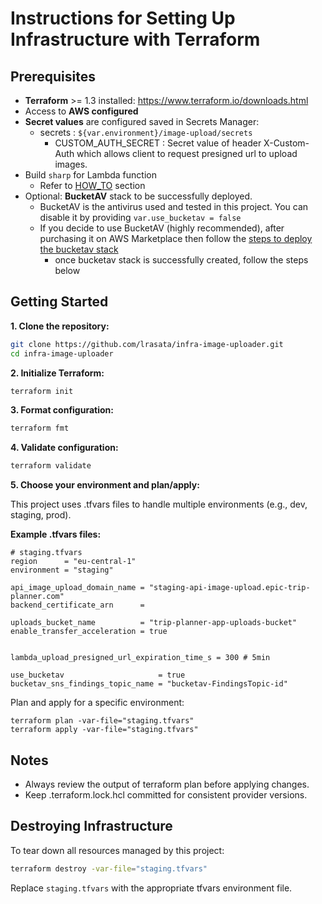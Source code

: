 # Instructions for Setting Up Infrastructure with Terraform

## Prerequisites

- **Terraform** >= 1.3 installed: https://www.terraform.io/downloads.html
- Access to **AWS configured**
- **Secret values** are configured saved in Secrets Manager:
  - secrets : `${var.environment}/image-upload/secrets`
    - CUSTOM_AUTH_SECRET : Secret value of header X-Custom-Auth which allows client to request presigned url to upload images.
- Build `sharp` for Lambda function
  - Refer to [HOW_TO](HOW_TO.md) section
- Optional: **BucketAV** stack to be successfully deployed.
  - BucketAV is the antivirus used and tested in this project. You can disable it by providing `var.use_bucketav = false`
  - If you decide to use BucketAV (highly recommended), after purchasing it on AWS Marketplace then follow the [steps to deploy the bucketav stack](https://bucketav.com/help/setup-guide/amazon-s3-step-1.html)
    - once bucketav stack is successfully created, follow the steps below

## Getting Started

**1. Clone the repository:**

```bash
git clone https://github.com/lrasata/infra-image-uploader.git
cd infra-image-uploader
```

**2. Initialize Terraform:**

````bash
terraform init
````

**3. Format configuration:**

````bash
terraform fmt
````

**4. Validate configuration:**

````bash
terraform validate
````

**5. Choose your environment and plan/apply:**

This project uses .tfvars files to handle multiple environments (e.g., dev, staging, prod).

**Example .tfvars files:**

````text
# staging.tfvars
region      = "eu-central-1"
environment = "staging"

api_image_upload_domain_name = "staging-api-image-upload.epic-trip-planner.com"
backend_certificate_arn      =

uploads_bucket_name          = "trip-planner-app-uploads-bucket"
enable_transfer_acceleration = true


lambda_upload_presigned_url_expiration_time_s = 300 # 5min

use_bucketav                     = true
bucketav_sns_findings_topic_name = "bucketav-FindingsTopic-id"
````


Plan and apply for a specific environment:

````text
terraform plan -var-file="staging.tfvars"
terraform apply -var-file="staging.tfvars"
````

## Notes

- Always review the output of terraform plan before applying changes.
- Keep .terraform.lock.hcl committed for consistent provider versions.

## Destroying Infrastructure

To tear down all resources managed by this project:

````bash
terraform destroy -var-file="staging.tfvars"
````

Replace `staging.tfvars` with the appropriate tfvars environment file.
